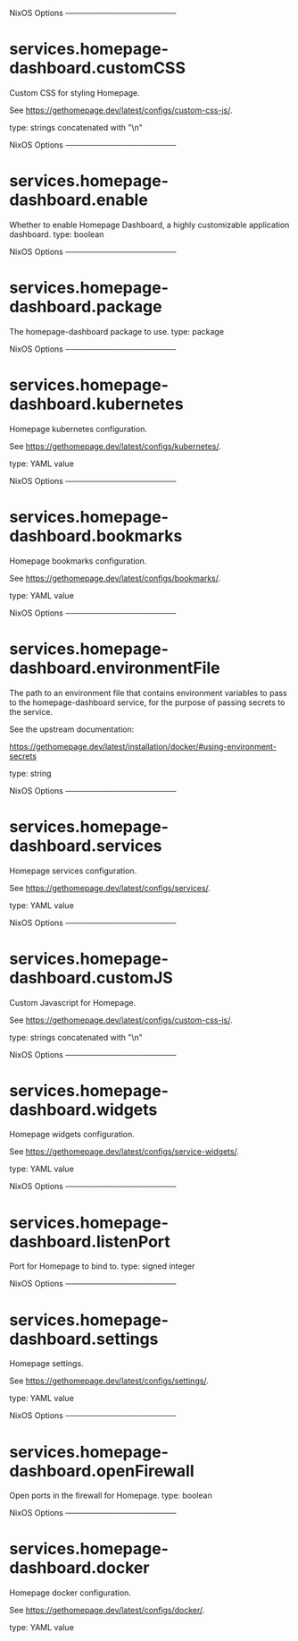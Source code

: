 NixOS Options
────────────────────
# services.homepage-dashboard.customCSS
Custom CSS for styling Homepage.

See https://gethomepage.dev/latest/configs/custom-css-js/.

type: strings concatenated with "\n"


NixOS Options
────────────────────
# services.homepage-dashboard.enable
Whether to enable Homepage Dashboard, a highly customizable application dashboard.
type: boolean


NixOS Options
────────────────────
# services.homepage-dashboard.package
The homepage-dashboard package to use.
type: package


NixOS Options
────────────────────
# services.homepage-dashboard.kubernetes
Homepage kubernetes configuration.

See https://gethomepage.dev/latest/configs/kubernetes/.

type: YAML value


NixOS Options
────────────────────
# services.homepage-dashboard.bookmarks
Homepage bookmarks configuration.

See https://gethomepage.dev/latest/configs/bookmarks/.

type: YAML value


NixOS Options
────────────────────
# services.homepage-dashboard.environmentFile
The path to an environment file that contains environment variables to pass
to the homepage-dashboard service, for the purpose of passing secrets to
the service.

See the upstream documentation:

https://gethomepage.dev/latest/installation/docker/#using-environment-secrets

type: string


NixOS Options
────────────────────
# services.homepage-dashboard.services
Homepage services configuration.

See https://gethomepage.dev/latest/configs/services/.

type: YAML value


NixOS Options
────────────────────
# services.homepage-dashboard.customJS
Custom Javascript for Homepage.

See https://gethomepage.dev/latest/configs/custom-css-js/.

type: strings concatenated with "\n"


NixOS Options
────────────────────
# services.homepage-dashboard.widgets
Homepage widgets configuration.

See https://gethomepage.dev/latest/configs/service-widgets/.

type: YAML value


NixOS Options
────────────────────
# services.homepage-dashboard.listenPort
Port for Homepage to bind to.
type: signed integer


NixOS Options
────────────────────
# services.homepage-dashboard.settings
Homepage settings.

See https://gethomepage.dev/latest/configs/settings/.

type: YAML value


NixOS Options
────────────────────
# services.homepage-dashboard.openFirewall
Open ports in the firewall for Homepage.
type: boolean


NixOS Options
────────────────────
# services.homepage-dashboard.docker
Homepage docker configuration.

See https://gethomepage.dev/latest/configs/docker/.

type: YAML value


